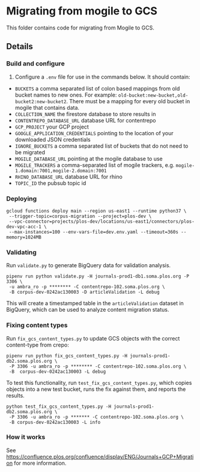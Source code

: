 # Migrating from mogile to GCS

This folder contains code for migrating from Mogile to GCS.

## Details

### Build and configure

1. Configure a `.env` file for use in the commands below. It should contain:
- `BUCKETS` a comma separated list of colon based mappings from old bucket names to new ones. For example: `old-bucket:new-bucket,old-bucket2:new-bucket2`. There must be a mapping for every old bucket in mogile that contains data.
- `COLLECTION_NAME` the firestore database to store results in
- `CONTENTREPO_DATABASE_URL` database URL for contentrepo
- `GCP_PROJECT` your GCP project
- `GOOGLE_APPLICATION_CREDENTIALS` pointing to the location of your downloaded JSON credentials
- `IGNORE_BUCKETS` a comma separated list of buckets that do not need to be migrated
- `MOGILE_DATABASE_URL` pointing at the mogile database to use
- `MOGILE_TRACKERS` a comma-separated list of mogile trackers, e.g. `mogile-1.domain:7001,mogile-2.domain:7001`
- `RHINO_DATABASE_URL` database URL for rhino
- `TOPIC_ID` the pubsub topic id

### Deploying

```
gcloud functions deploy main --region us-east1 --runtime python37 \
 --trigger-topic=corpus-migration --project=plos-dev \
 --vpc-connector=projects/plos-dev/locations/us-east1/connectors/plos-dev-vpc-acc-1 \ 
 --max-instances=100 --env-vars-file=dev.env.yaml --timeout=360s --memory=1024MB
```

### Validating

Run `validate.py` to generate BigQuery data for validation analysis.

```
pipenv run python validate.py -H journals-prod1-db1.soma.plos.org -P 3306 \
 -u ambra_ro -p ******** -C contentrepo-102.soma.plos.org \
 -B corpus-dev-0242ac130003 -D articleValidation -L debug
```

This will create a timestamped table in the `articleValidation` dataset in
BigQuery, which can be used to analyze content migration status.


### Fixing content types

Run `fix_gcs_content_types.py` to update GCS objects with the correct
content-type from crepo:

```
pipenv run python fix_gcs_content_types.py -H journals-prod1-db2.soma.plos.org \
 -P 3306 -u ambra_ro -p ******** -C contentrepo-102.soma.plos.org \ 
 -B  corpus-dev-0242ac130003 -L debug
```

To test this functionality, run `test_fix_gcs_content_types.py`, which copies
objects into a new test bucket, runs the fix against them, and reports the
results.

```
python test_fix_gcs_content_types.py -H journals-prod1-db2.soma.plos.org \
 -P 3306 -u ambra_ro -p ******* -C contentrepo-102.soma.plos.org \
 -B corpus-dev-0242ac130003 -L info
```
### How it works

See https://confluence.plos.org/confluence/display/ENG/Journals+GCP+Migration for more information.
